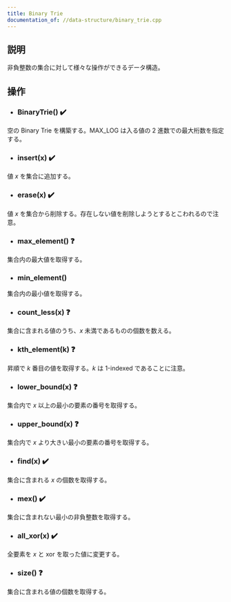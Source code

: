 ```yaml
---
title: Binary Trie
documentation_of: //data-structure/binary_trie.cpp
---
```


## 説明
非負整数の集合に対して様々な操作ができるデータ構造。

## 操作
- ### BinaryTrie() :heavy_check_mark:
空の Binary Trie を構築する。MAX_LOG は入る値の $2$ 進数での最大桁数を指定する。
- ### insert(x) :heavy_check_mark:
値 $x$ を集合に追加する。
- ### erase(x) :heavy_check_mark:
値 $x$ を集合から削除する。存在しない値を削除しようとするとこわれるので注意。
- ### max_element() :question:
集合内の最大値を取得する。
- ### min_element()
集合内の最小値を取得する。
- ### count_less(x) :question:
集合に含まれる値のうち、$x$ 未満であるものの個数を数える。
- ### kth_element(k) :question:
昇順で $k$ 番目の値を取得する。$k$ は 1-indexed であることに注意。
- ### lower_bound(x) :question:
集合内で $x$ 以上の最小の要素の番号を取得する。
- ### upper_bound(x) :question:
集合内で $x$ より大きい最小の要素の番号を取得する。
- ### find(x) :heavy_check_mark:
集合に含まれる $x$ の個数を取得する。
- ### mex() :heavy_check_mark:
集合に含まれない最小の非負整数を取得する。
- ### all_xor(x) :heavy_check_mark:
全要素を $x$ と xor を取った値に変更する。
- ### size() :question:
集合に含まれる値の個数を取得する。